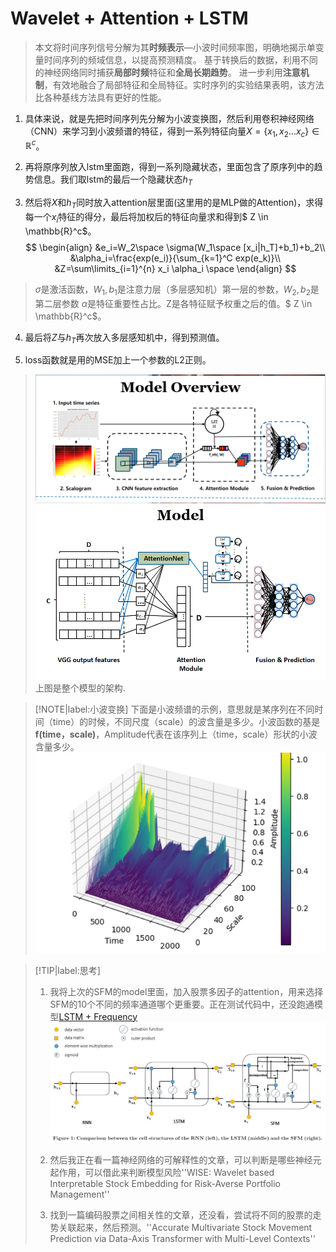 # Wavelet + Attention + LSTM
>本文将时间序列信号分解为其**时频表示**—小波时间频率图，明确地揭示单变量时间序列的频域信息，以提高预测精度。
>基于转换后的数据，利用不同的神经网络同时捕获**局部时频**特征和**全局长期趋势**。
>进一步利用**注意机制**，有效地融合了局部特征和全局特征。实时序列的实验结果表明，该方法比各种基线方法具有更好的性能。


1. 具体来说，就是先把时间序列先分解为小波变换图，然后利用卷积神经网络（CNN）来学习到小波频谱的特征，得到一系列特征向量$X=\{x_1,x_2...x_c\} \in \mathbb{R}^c$。

2. 再将原序列放入lstm里面跑，得到一系列隐藏状态，里面包含了原序列中的趋势信息。我们取lstm的最后一个隐藏状态$h_T$

3. 然后将$X$和$h_T$同时放入attention层里面(这里用的是MLP做的Attention)，求得每一个$x_i$特征的得分，最后将加权后的特征向量求和得到$ Z \in \mathbb{R}^c$。
$$
\begin{align}
&e_i=W_2\space \sigma(W_1\space [x_i|h_T]+b_1)+b_2\\
&\alpha_i=\frac{exp(e_i)}{\sum_{k=1}^C exp(e_k)}\\
&Z=\sum\limits_{i=1}^{n} x_i \alpha_i  \space
\end{align}
$$

>$\sigma$是激活函数，$W_1,b_1$是注意力层（多层感知机）第一层的参数，$W_2,b_2$是第二层参数 $\alpha$是特征重要性占比。Z是各特征赋予权重之后的值。$ Z \in \mathbb{R}^c$。

4. 最后将$Z$与$h_T$再次放入多层感知机中，得到预测值。

5. loss函数就是用的MSE加上一个参数的L2正则。

>![attention_model](image/attention_wacelet_model_overview.png)
>![attention_model](image/attention_wavelet_model.png)
>上图是整个模型的架构.


> [!NOTE|label:小波变换]
>下面是小波频谱的示例，意思就是某序列在不同时间（time）的时候，不同尺度（scale）的波含量是多少。小波函数的基是 $\bm{f(time，scale)}$，Amplitude代表在该序列上（time，scale）形状的小波含量多少。
>![attention_model](image/wavelet_example.png)


> [!TIP|label:思考]
> 1. 我将上次的SFM的model里面，加入股票多因子的attention，用来选择SFM的10个不同的频率通道哪个更重要。正在测试代码中，还没跑通模型[LSTM + Frequency](Multi-Frequency_Trading_Patterns_LSTM.md) ![attention_model](image/lstm_model.png)
>
> 2. 然后我正在看一篇神经网络的可解释性的文章，可以判断是哪些神经元起作用，可以借此来判断模型风险''WISE: Wavelet based Interpretable Stock Embedding for Risk-Averse Portfolio Management''
>
> 3. 找到一篇编码股票之间相关性的文章，还没看，尝试将不同的股票的走势关联起来，然后预测。''Accurate Multivariate Stock Movement Prediction via Data-Axis Transformer with Multi-Level Contexts''

